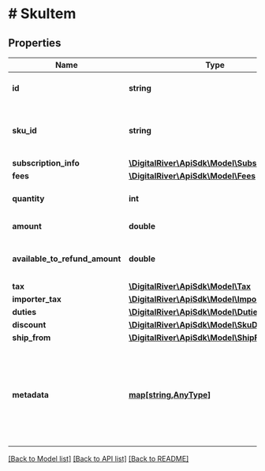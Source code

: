 # # SkuItem

## Properties

Name | Type | Description | Notes
------------ | ------------- | ------------- | -------------
**id** | **string** | The identifier of the item. | [optional] 
**sku_id** | **string** | The identifier of the [stock keeping unit (SKU)](https://docs.digitalriver.com/digital-river-api/checkouts-and-orders/skus). | [optional] 
**subscription_info** | [**\DigitalRiver\ApiSdk\Model\SubscriptionInfo**](SubscriptionInfo.md) |  | [optional] 
**fees** | [**\DigitalRiver\ApiSdk\Model\Fees**](Fees.md) |  | [optional] 
**quantity** | **int** | The number of items. | [optional] 
**amount** | **double** | The cost of the items. | [optional] 
**available_to_refund_amount** | **double** | The [available to refund](https://docs.digitalriver.com/digital-river-api/returns-and-refunds-1/refunds/issuing-refunds#checking-the-available-refund-amount) amount. | [optional] 
**tax** | [**\DigitalRiver\ApiSdk\Model\Tax**](Tax.md) |  | [optional] 
**importer_tax** | [**\DigitalRiver\ApiSdk\Model\ImporterTax**](ImporterTax.md) |  | [optional] 
**duties** | [**\DigitalRiver\ApiSdk\Model\Duties**](Duties.md) |  | [optional] 
**discount** | [**\DigitalRiver\ApiSdk\Model\SkuDiscount**](SkuDiscount.md) |  | [optional] 
**ship_from** | [**\DigitalRiver\ApiSdk\Model\ShipFrom**](ShipFrom.md) |  | [optional] 
**metadata** | [**map[string,AnyType]**](AnyType.md) | Key-value pairs used to store additional data. Value can be string, boolean or integer types. | [optional] 

[[Back to Model list]](../../README.md#documentation-for-models) [[Back to API list]](../../README.md#documentation-for-api-endpoints) [[Back to README]](../../README.md)


